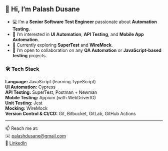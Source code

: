 ## 👋 Hi, I’m Palash Dusane

- 💻 I’m a **Senior Software Test Engineer** passionate about **Automation Testing**.
- 👀 I’m interested in **UI Automation**, **API Testing**, and **Mobile App Automation**.
- 🌱 Currently exploring **SuperTest** and **WireMock**.
- 🤝 I’m open to collaboration on any **QA Automation** or **JavaScript-based testing** projects.

### 🛠️ Tech Stack

**Language:** JavaScript (learning TypeScript)  
**UI Automation:** Cypress  
**API Testing:** SuperTest, Postman + Newman  
**Mobile Testing:** Appium (with WebDriverIO)  
**Unit Testing:** Jest  
**Mocking:** WireMock  
**Version Control & CI/CD:** Git, Bitbucket, GitLab, GitHub Actions

---

📫 Reach me at:  
✉️ palashdusane@gmail.com  
🔗 [LinkedIn](https://www.linkedin.com/in/palashdusane/)

<!---
palashdusane/palashdusane is a ✨ special ✨ repository because its `README.md` (this file) appears on your GitHub profile.
You can click the Preview link to take a look at your changes.
--->
